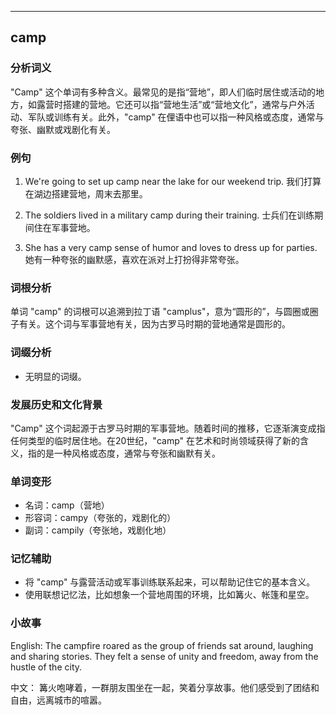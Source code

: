 
---------------
## camp
### 分析词义
"Camp" 这个单词有多种含义。最常见的是指“营地”，即人们临时居住或活动的地方，如露营时搭建的营地。它还可以指“营地生活”或“营地文化”，通常与户外活动、军队或训练有关。此外，"camp" 在俚语中也可以指一种风格或态度，通常与夸张、幽默或戏剧化有关。

### 例句
1. We're going to set up camp near the lake for our weekend trip.
   我们打算在湖边搭建营地，周末去那里。

2. The soldiers lived in a military camp during their training.
   士兵们在训练期间住在军事营地。

3. She has a very camp sense of humor and loves to dress up for parties.
   她有一种夸张的幽默感，喜欢在派对上打扮得非常夸张。

### 词根分析
单词 "camp" 的词根可以追溯到拉丁语 "camplus"，意为“圆形的”，与圆圈或圈子有关。这个词与军事营地有关，因为古罗马时期的营地通常是圆形的。

### 词缀分析
- 无明显的词缀。

### 发展历史和文化背景
"Camp" 这个词起源于古罗马时期的军事营地。随着时间的推移，它逐渐演变成指任何类型的临时居住地。在20世纪，"camp" 在艺术和时尚领域获得了新的含义，指的是一种风格或态度，通常与夸张和幽默有关。

### 单词变形
- 名词：camp（营地）
- 形容词：campy（夸张的，戏剧化的）
- 副词：campily（夸张地，戏剧化地）

### 记忆辅助
- 将 "camp" 与露营活动或军事训练联系起来，可以帮助记住它的基本含义。
- 使用联想记忆法，比如想象一个营地周围的环境，比如篝火、帐篷和星空。

### 小故事
English:
The campfire roared as the group of friends sat around, laughing and sharing stories. They felt a sense of unity and freedom, away from the hustle of the city.

中文：
篝火咆哮着，一群朋友围坐在一起，笑着分享故事。他们感受到了团结和自由，远离城市的喧嚣。


